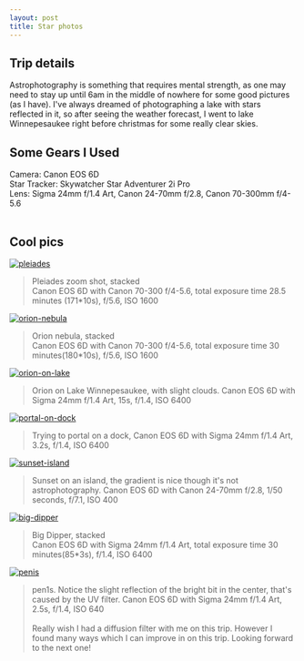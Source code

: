 ```yaml
---
layout: post
title: Star photos
---
```


## Trip details
Astrophotography is something that requires mental strength, as one may need to stay up until 6am in the middle of nowhere for some good pictures (as I have). I've always dreamed of photographing a lake with stars reflected in it, so after seeing the weather forecast, I went to lake Winnepesaukee right before christmas for some really clear skies. 

## Some Gears I Used
Camera: Canon EOS 6D<br>
Star Tracker: Skywatcher Star Adventurer 2i Pro<br>
Lens: Sigma 24mm f/1.4 Art, Canon 24-70mm f/2.8, Canon 70-300mm f/4-5.6<br>
<br>
## Cool pics

[![pleiades](/picture/star-pics/pleiades.jpg.webp)](/picture/star-pics/pleiades.jpg.webp)
>Pleiades zoom shot, stacked<br>
>Canon EOS 6D with Canon 70-300 f/4-5.6, total exposure time 28.5 minutes (171*10s), f/5.6, ISO 1600

[![orion-nebula](/picture/star-pics/orion%20nebula.jpg.webp)](/picture/star-pics/orion%20nebula.jpg.webp)
>Orion nebula, stacked<br>
Canon EOS 6D with Canon 70-300 f/4-5.6, total exposure time 30 minutes(180*10s), f/5.6, ISO 1600

[![orion-on-lake](/picture/star-pics/orion%20on%20lake.jpg.webp)](/picture/star-pics/orion%20on%20lake.jpg.webp)
>Orion on Lake Winnepesaukee, with slight clouds. 
Canon EOS 6D with Sigma 24mm f/1.4 Art, 15s, f/1.4, ISO 6400

[![portal-on-dock](/picture/star-pics/portal%20dock.jpg.webp)](/picture/star-pics/portal%20dock.jpg.webp)
>Trying to portal on a dock, 
Canon EOS 6D with Sigma 24mm f/1.4 Art, 3.2s, f/1.4, ISO 6400

[![sunset-island](/picture/star-pics/sunset%20island.jpg.webp)](/picture/star-pics/sunset%20island.jpg.webp)
>Sunset on an island, the gradient is nice though it's not astrophotography. 
Canon EOS 6D with Canon 24-70mm f/2.8, 1/50 seconds, f/7.1, ISO 400

[![big-dipper](/picture/star-pics/7xing.png.webp)](/picture/star-pics/7xing.png.webp)
>Big Dipper, stacked<br>
>Canon EOS 6D with Sigma 24mm f/1.4 Art, total exposure time 30 minutes(85*3s), f/1.4, ISO 6400

[![penis](/picture/star-pics/penis.jpg.webp)](/picture/star-pics/penis.jpg.webp)
>pen1s. Notice the slight reflection of the bright bit in the center, that's caused by the UV filter. 
>Canon EOS 6D with Sigma 24mm f/1.4 Art, 2.5s, f/1.4, ISO 640
<br><br>
Really wish I had a diffusion filter with me on this trip. However I found many ways which I can improve in on this trip. Looking forward to the next one!